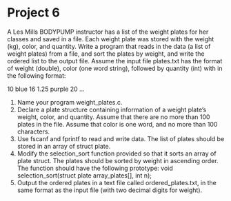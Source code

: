 # Project 6

A Les Mills BODYPUMP instructor has a list of the weight plates for her classes and saved in a file. Each weight plate was stored with the weight (kg), color, and quantity. Write a program that reads in the data (a list of weight plates) from a file, and sort the plates by weight, and write the ordered list to the output file.
Assume the input file plates.txt has the format of weight (double), color (one word string), followed by quantity (int) with in the following format:

10 blue 16
1.25 purple 20
…

1. Name your program weight_plates.c.
2. Declare a plate structure containing information of a weight plate’s weight, color, and quantity. Assume that there are no more than 100 plates in the file. Assume that color is one word, and no more than 100 characters.
3. Use fscanf and fprintf to read and write data. The list of plates should be stored in an array of struct plate.
4. Modify the selection_sort function provided so that it sorts an array of plate struct. The plates should be sorted by weight in ascending order. The function should have the following prototype:
void selection_sort(struct plate array_plates[], int n);
5. Output the ordered plates in a text file called ordered_plates.txt, in the same format as the input file (with two decimal digits for weight).
